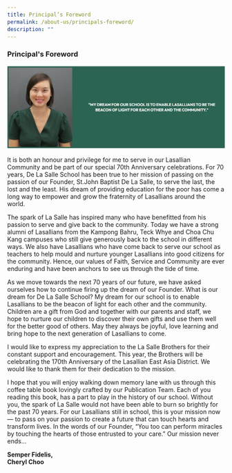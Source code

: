 ```yaml
---
title: Principal’s Foreword
permalink: /about-us/principals-foreword/
description: ""
---
```

### Principal's Foreword


![](/images/Principal's%20Foreword.jpg)

It is both an honour and privilege for me to serve in our Lasallian Community and be part of our special 70th Anniversary celebrations. For 70 years, De La Salle School has been true to her mission of passing on the passion of our Founder, St.John Baptist De La Salle, to serve the last, the lost and the least. His dream of providing education for the poor has come a long way to empower and grow the fraternity of Lasallians around the world.  
  
The spark of La Salle has inspired many who have benefitted from his passion to serve and give back to the community. Today we have a strong alumni of Lasallians from the Kampong Bahru, Teck Whye and Choa Chu Kang campuses who still give generously back to the school in different ways. We also have Lasallians who have come back to serve our school as teachers to help mould and nurture younger Lasallians into good citizens for the community. Hence, our values of Faith, Service and Community are ever enduring and have been anchors to see us through the tide of time.  
  
As we move towards the next 70 years of our future, we have asked ourselves how to continue firing up the dream of our Founder. What is our dream for De La Salle School? My dream for our school is to enable Lasallians to be the beacon of light for each other and the community. Children are a gift from God and together with our parents and staff, we hope to nurture our children to discover their own gifts and use them well for the better good of others. May they always be joyful, love learning and bring hope to the next generation of Lasallians to come.  
  
I would like to express my appreciation to the La Salle Brothers for their constant support and encouragement. This year, the Brothers will be celebrating the 170th Anniversary of the Lasallian East Asia District. We would like to thank them for their dedication to the mission.  
  
I hope that you will enjoy walking down memory lane with us through this coffee table book lovingly crafted by our Publication Team. Each of you reading this book, has a part to play in the history of our school. Without you, the spark of La Salle would not have been able to burn so brightly for the past 70 years. For our Lasallians still in school, this is your mission now — to pass on your passion to create a future that can touch hearts and transform lives. In the words of our Founder, “You too can perform miracles by touching the hearts of those entrusted to your care.” Our mission never ends...  
  
**Semper Fidelis,  
Cheryl Choo**